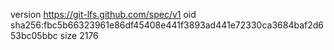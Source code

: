 version https://git-lfs.github.com/spec/v1
oid sha256:fbc5b66323961e86df45408e441f3893ad441e72330ca3684baf2d653bc05bbc
size 2176
